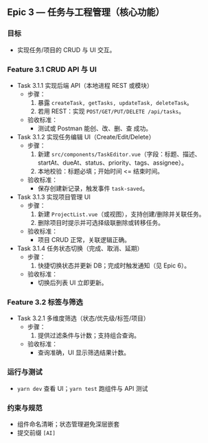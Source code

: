 ## Epic 3 — 任务与工程管理（核心功能）

### 目标
- 实现任务/项目的 CRUD 与 UI 交互。

### Feature 3.1 CRUD API 与 UI
- Task 3.1.1 实现后端 API（本地进程 REST 或模块）
  - 步骤：
    1) 暴露 `createTask, getTasks, updateTask, deleteTask`。
    2) 若用 REST：实现 `POST/GET/PUT/DELETE /api/tasks`。
  - 验收标准：
    - 测试或 Postman 能创、改、删、查 成功。
- Task 3.1.2 实现任务编辑 UI（Create/Edit/Delete）
  - 步骤：
    1) 新建 `src/components/TaskEditor.vue`（字段：标题、描述、startAt、dueAt、status、priority、tags、assignee）。
    2) 本地校验：标题必填；开始时间 <= 结束时间。
  - 验收标准：
    - 保存创建新记录，触发事件 `task-saved`。
- Task 3.1.3 实现项目管理 UI
  - 步骤：
    1) 新建 `ProjectList.vue`（或视图），支持创建/删除并关联任务。
    2) 删除项目时提示并可选择级联删除或转移任务。
  - 验收标准：
    - 项目 CRUD 正常，关联逻辑正确。
- Task 3.1.4 任务状态切换（完成、取消、延期）
  - 步骤：
    1) 快捷切换状态并更新 DB；完成时触发通知（见 Epic 6）。
  - 验收标准：
    - 切换后列表 UI 立即更新。

### Feature 3.2 标签与筛选
- Task 3.2.1 多维度筛选（状态/优先级/标签/项目）
  - 步骤：
    1) 提供过滤条件与计数；支持组合查询。
  - 验收标准：
    - 查询准确，UI 显示筛选结果计数。

### 运行与测试
- `yarn dev` 查看 UI；`yarn test` 跑组件与 API 测试

### 约束与规范
- 组件命名清晰；状态管理避免深层嵌套
- 提交前缀 `[AI]`
